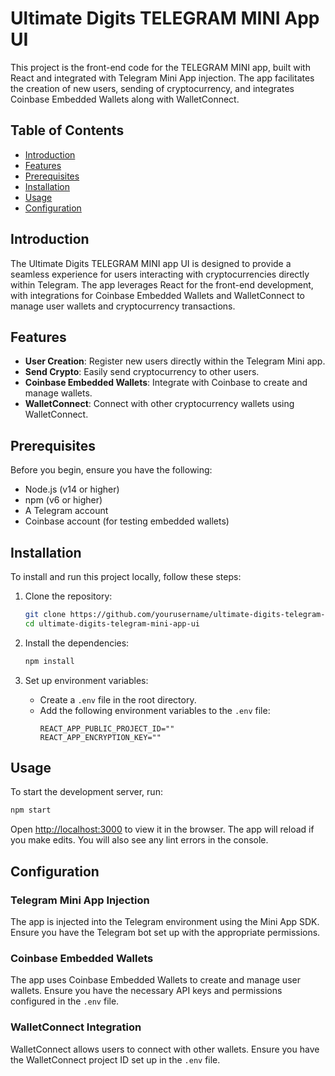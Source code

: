 # Ultimate Digits TELEGRAM MINI App UI

This project is the front-end code for the TELEGRAM MINI app, built with React and integrated with Telegram Mini App injection. The app facilitates the creation of new users, sending of cryptocurrency, and integrates Coinbase Embedded Wallets along with WalletConnect.

## Table of Contents

- [Introduction](#introduction)
- [Features](#features)
- [Prerequisites](#prerequisites)
- [Installation](#installation)
- [Usage](#usage)
- [Configuration](#configuration)

## Introduction

The Ultimate Digits TELEGRAM MINI app UI is designed to provide a seamless experience for users interacting with cryptocurrencies directly within Telegram. The app leverages React for the front-end development, with integrations for Coinbase Embedded Wallets and WalletConnect to manage user wallets and cryptocurrency transactions.

## Features

- **User Creation**: Register new users directly within the Telegram Mini app.
- **Send Crypto**: Easily send cryptocurrency to other users.
- **Coinbase Embedded Wallets**: Integrate with Coinbase to create and manage wallets.
- **WalletConnect**: Connect with other cryptocurrency wallets using WalletConnect.

## Prerequisites

Before you begin, ensure you have the following:

- Node.js (v14 or higher)
- npm (v6 or higher)
- A Telegram account
- Coinbase account (for testing embedded wallets)

## Installation

To install and run this project locally, follow these steps:

1. Clone the repository:
   ```bash
   git clone https://github.com/yourusername/ultimate-digits-telegram-mini-app-ui.git
   cd ultimate-digits-telegram-mini-app-ui
   ```

2. Install the dependencies:
   ```bash
   npm install
   ```

3. Set up environment variables:
   - Create a `.env` file in the root directory.
   - Add the following environment variables to the `.env` file:
     ```env
     REACT_APP_PUBLIC_PROJECT_ID=""
     REACT_APP_ENCRYPTION_KEY=""
     ```

## Usage

To start the development server, run:

```bash
npm start
```

Open [http://localhost:3000](http://localhost:3000) to view it in the browser. The app will reload if you make edits. You will also see any lint errors in the console.

## Configuration

### Telegram Mini App Injection

The app is injected into the Telegram environment using the Mini App SDK. Ensure you have the Telegram bot set up with the appropriate permissions.

### Coinbase Embedded Wallets

The app uses Coinbase Embedded Wallets to create and manage user wallets. Ensure you have the necessary API keys and permissions configured in the `.env` file.

### WalletConnect Integration

WalletConnect allows users to connect with other wallets. Ensure you have the WalletConnect project ID set up in the `.env` file.
